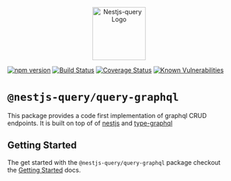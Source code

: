 <p align="center">
  <a href="http://nestjs.com/" target="blank"><img src="https://doug-martin.github.io/nestjs-query/img/logo.svg" width="120" alt="Nestjs-query Logo" /></a>
</p>

[![npm version](https://img.shields.io/npm/v/@nestjs-query/query-graphql.svg)](https://www.npmjs.org/package/nestjs-query/query-graphql)
[![Build Status](https://travis-ci.org/doug-martin/nestjs-query.svg?branch=master)](https://travis-ci.org/doug-martin/nestjs-query)
[![Coverage Status](https://coveralls.io/repos/github/doug-martin/nestjs-query/badge.svg?branch=master)](https://coveralls.io/github/doug-martin/nestjs-query?branch=master)
[![Known Vulnerabilities](https://snyk.io/test/github/doug-martin/nestjs-query/badge.svg?targetFile=package.json)](https://snyk.io/test/github/doug-martin/nestjs-query?targetFile=package.json)

# `@nestjs-query/query-graphql`

This package provides a code first implementation of graphql CRUD endpoints. It is built on top of of [nestjs](https://nestjs.com/) and [type-graphql](https://typegraphql.ml/) 


## Getting Started

The get started with the `@nestjs-query/query-graphql` package checkout the [Getting Started](https://doug-martin.github.io/nestjs-query/docs/graphql/getting-started) docs.



